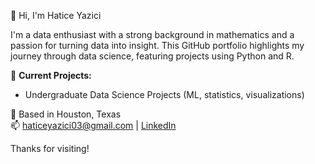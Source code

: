  👋 Hi, I'm Hatice Yazici

I'm a data enthusiast with a strong background in mathematics and a passion for turning data into insight. This GitHub portfolio highlights my journey through data science, featuring projects using Python and R.

📌 **Current Projects:**
- Undergraduate Data Science Projects (ML, statistics, visualizations)

📍 Based in Houston, Texas  
📫 haticeyazici03@gmail.com | [LinkedIn](https://www.linkedin.com/in/haticeyazici1)

Thanks for visiting!
